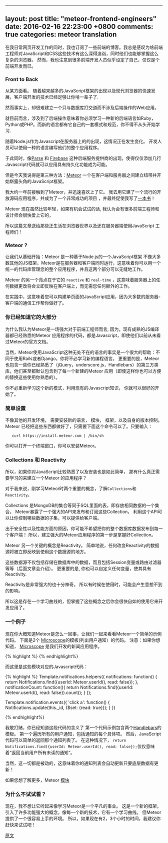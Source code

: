 
---
layout: post
title: "meteor-frontend-engineers"
date: 2016-02-16 22:23:00 +0800
comments: true
categories: meteor translation
---



在我日常网页开发工作的同时，我也订阅了一些前端的博客。我总是感叹为啥前端工程师对JavaScript和CSS这些技术有这么深得造诣，同时他们也能够掌握这么复杂的浏览器。
然而，我也注意到很多前端开发人员似乎设定了自己，仅仅是个前端开发而已。

### **Front to Back**

从某方面看。 随着越来越多的JavaScript框架的出现以及现代浏览器的快速发展，客户端开发的技术已经足够让你啃一辈子了.

然而事实上，却很难建立一个只与数据库打交道而不涉及后端操作的Web应用。

就目前而言，涉及到了后端操作意味着你必须学习一种新的后端语言如Ruby，Python或PHP。而新的语言都有它自己的一套模式和规范，你不得不从头开始学习.

随着Node.js作为Javascript在服务器上的的出现，这情况正在发生变化。 开发人员可以使用一种的语言编写他们的整个应用程序。

于此同时，像[Parse](https://parse.com/) 和 [Firebase](https://www.firebase.com/) 这种后端服务提供商的出现，使得仅仅添加几行Javascript代码就可以应用具有持久化功能成为可能。

但是今天我说得是第三种方法：[Meteor](http://meteor.com)  一个在客户端和服务器之间建立纽带并开始崭露头角的JavaScript框架。

我大约一年前接触到了Meteor，并迅速喜欢上了它。 我去用它建了一个流行的开放源码应用程序，并成为了一个非常成功的项目 ，并最终促使我写了[一本书](http://www.discovermeteor.com/)！

Meteor 现在虽然比较年轻，如果有机会试试的话, 我认为会有很多前端工程师和设计师会很快爱上它的，

所以这篇文章送给那些正生活在浏览器世界以及还在服务器端使用JavaScript 工程师们 !


### **Meteor ?**

让我们从基础开始：Meteor 是一种基于Node.js的一个JavaScript框架 不像大多数其他的JS框架，Meteor是在服务器和客户端同时运行，这意味着你可以用一个统一的代码库管理您的整个应用程序，并且这两个部分可以无缝地工作。

Meteor 的另一个亮点在于它的 `reactive` 和 `real-time` ，这意味着服务器上的任何数据更改将会立即反映在客户端上，而无需您任何额外的工作。

在实践中，这意味着您可以构建单页面的JavaScript应用，因为大多数的服务器-客户端的通信工作帮你做好了。


### **你已经知道它的大部分**

为什么我认为Meteor是一场强大对于前端工程师而言, 因为，现有成熟的JS编译器都已经熟悉的Meteor 应用程序的代码，都是Javascript，即使他们以前从未看过Meteor的官方文档。

当然，Meteor使用JavaScript这种无处不在的语言的事实是一个很大的帮助：不同于使用Rails或者Django，你将不必学习新的编程语言。
更重要的是，Meteor 也包含一些你已经熟悉了（jQuery，underscore.js，Handlebars）的第三方类库，他们甚至都默认包含到了每一个新建的Meteor 应用（即使这样你也可以方便的替换这些使用你熟悉的）。

你不必重新学习这个新的模式，利用现有的Javascript知识， 你就可以很好的开始了。

### **简单设置**

不像其他的开发环境， 需要安装新的语言， 模块， 框架，以及自身的版本控制。
Meteor 已经把这些东西都做好了，只需要下面这个命令可以了。只要输入：

``    curl https://install.meteor.com | /bin/sh ``

你可以打开一个终端窗口，你可以安装Meteor。

### **Collections 和 Reactivity**

所以，如果你对JavaScript比较熟悉了以及安装也是如此简单， 那有什么真正需要学习的来建立一个Meteor 的应用程序？

对于我来说，刚学习Meteor时两个重要的概念，了解``Collections``和 ``Reactivity``。

Collections 是MongoDB的集合等同于SQL里面的表，即存放相同数据的一个集合。 Meteor暴露了一个强大的API来发布和订阅这些Collection， 利用这个API可以让你控制哪些数据的子集，可以提供给客户端。

出于安全性以及性能方面的原因，你可能不希望把你的整个数据库数据发布到每一个客户端！ 所以，建立强大的Meteor应用程序的第一步是掌握好Collection。

Meteor 另一个关键的概念是Reactivity。 简单地说，任何改变Reactivity的数据源将被立即反映到使用这个数据源的地方。

这些数据源不仅包括存储在数据库中的数据，而且包括Session变量或路由过滤器等等（后面文章会介绍）。 更重要的是, 你也可以自定义任何变量，使其具有Reactivity.

Reactivity是非常强大的也十分神奇。 所以有时候在使用时，可能会产生意想不到的影响。

所以这是存在一个学习曲线的，但掌握了这些概念之后你会很快自如的使用它来开发应用了。


### **一个例子**

现在你大概知道Meteor是怎么一回事，让我们一起来看看Meteor一个简单的示例代码。
下面是2个 [Microscope](https://github.com/DiscoverMeteor/Microscope)的模板(列出用户通知）的代码。
注意：如果你想知道， [Microscope](https://github.com/DiscoverMeteor/Microscope) 是我们开发的新闻应用程序。

{% highlight %}
<template name="notifications">
  <ul class="notification">
    {{#if notificationCount}}
      {{#each notifications}}
        {{> notification}}
      {{/each}}
    {{else}}
      <li><span>No Notifications</span></li>
    {{/if}}
  </ul>
</template>

<template name="notification">
  <li>
    <a href="{{postPagePath postId}}">
     <strong>{{commenterName}}</strong> commented on your post
    </a>
  </li>
</template>
{% endhighlight%}

而这里是这些模块对应的Javascript代码：

{% highlight %}
  Template.notifications.helpers({
    notifications: function() {
     return Notifications.find({userId: Meteor.userId(), read: false});
    },
    notificationCount: function(){
     return Notifications.find({userId: Meteor.userId(), read: false}).count();
    }
  });

  Template.notification.events({
    'click a': function() {
      Notifications.update(this._id, {$set: {read: true}});
    }
  })

{% endhighlight%}


我敢打赌，你已经知道这段代码的含义了
第一个代码示例包含两个[Handlebars](http://handlebarsjs.com/)的模板。 第一个遍历所有的用户通知，包括通知的每个具体项。
然后，JavaScript代码可以简单的返回那个通知列表了。 在这种情况下， `return Notifications.find({userId: Meteor.userId(), read: false});`仅仅意味着“返回当前用户所有未读的通知”。

当然，这一切都是被动的，这意味着你的通知列表会自动更新只要底层数据有更新！

如果您想了解更多，Meteor [模块](http://www.discovermeteor.com/2013/02/20/a-look-at-a-meteor-template/)

### **为什么不试试看？**

现在，我不想让它听起来像学习Meteor是一个平凡的事业。 这是一个新的框架，引入了许多功能强大的概念，像每一个新的技术，它有一个学习曲线。
但Meteor提供了一个很容易上手的环境。
所以，如果现在有2，3个小时的时间，我建议你赶快来试试吧！

[原文](http://davidwalsh.name/meteor-frontend-engineers)

